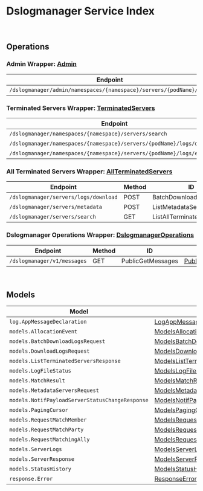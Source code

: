 [//]: # (Code generated. DO NOT EDIT.)

# Dslogmanager Service Index

&nbsp;

## Operations

### Admin Wrapper:  [Admin](../../module-dslogmanager/src/main/java/net/accelbyte/sdk/api/dslogmanager/wrappers/Admin.java)
| Endpoint | Method | ID | Class | Example |
|---|---|---|---|---|
| `/dslogmanager/admin/namespaces/{namespace}/servers/{podName}/logs` | GET | GetServerLogs | [GetServerLogs](../../module-dslogmanager/src/main/java/net/accelbyte/sdk/api/dslogmanager/operations/admin/GetServerLogs.java) | [GetServerLogs](../../samples/cli/src/main/java/net/accelbyte/sdk/cli/api/dslogmanager/admin/GetServerLogs.java) |

### Terminated Servers Wrapper:  [TerminatedServers](../../module-dslogmanager/src/main/java/net/accelbyte/sdk/api/dslogmanager/wrappers/TerminatedServers.java)
| Endpoint | Method | ID | Class | Example |
|---|---|---|---|---|
| `/dslogmanager/namespaces/{namespace}/servers/search` | GET | ListTerminatedServers | [ListTerminatedServers](../../module-dslogmanager/src/main/java/net/accelbyte/sdk/api/dslogmanager/operations/terminated_servers/ListTerminatedServers.java) | [ListTerminatedServers](../../samples/cli/src/main/java/net/accelbyte/sdk/cli/api/dslogmanager/terminated_servers/ListTerminatedServers.java) |
| `/dslogmanager/namespaces/{namespace}/servers/{podName}/logs/download` | GET | DownloadServerLogs | [DownloadServerLogs](../../module-dslogmanager/src/main/java/net/accelbyte/sdk/api/dslogmanager/operations/terminated_servers/DownloadServerLogs.java) | [DownloadServerLogs](../../samples/cli/src/main/java/net/accelbyte/sdk/cli/api/dslogmanager/terminated_servers/DownloadServerLogs.java) |
| `/dslogmanager/namespaces/{namespace}/servers/{podName}/logs/exists` | GET | CheckServerLogs | [CheckServerLogs](../../module-dslogmanager/src/main/java/net/accelbyte/sdk/api/dslogmanager/operations/terminated_servers/CheckServerLogs.java) | [CheckServerLogs](../../samples/cli/src/main/java/net/accelbyte/sdk/cli/api/dslogmanager/terminated_servers/CheckServerLogs.java) |

### All Terminated Servers Wrapper:  [AllTerminatedServers](../../module-dslogmanager/src/main/java/net/accelbyte/sdk/api/dslogmanager/wrappers/AllTerminatedServers.java)
| Endpoint | Method | ID | Class | Example |
|---|---|---|---|---|
| `/dslogmanager/servers/logs/download` | POST | BatchDownloadServerLogs | [BatchDownloadServerLogs](../../module-dslogmanager/src/main/java/net/accelbyte/sdk/api/dslogmanager/operations/all_terminated_servers/BatchDownloadServerLogs.java) | [BatchDownloadServerLogs](../../samples/cli/src/main/java/net/accelbyte/sdk/cli/api/dslogmanager/all_terminated_servers/BatchDownloadServerLogs.java) |
| `/dslogmanager/servers/metadata` | POST | ListMetadataServers | [ListMetadataServers](../../module-dslogmanager/src/main/java/net/accelbyte/sdk/api/dslogmanager/operations/all_terminated_servers/ListMetadataServers.java) | [ListMetadataServers](../../samples/cli/src/main/java/net/accelbyte/sdk/cli/api/dslogmanager/all_terminated_servers/ListMetadataServers.java) |
| `/dslogmanager/servers/search` | GET | ListAllTerminatedServers | [ListAllTerminatedServers](../../module-dslogmanager/src/main/java/net/accelbyte/sdk/api/dslogmanager/operations/all_terminated_servers/ListAllTerminatedServers.java) | [ListAllTerminatedServers](../../samples/cli/src/main/java/net/accelbyte/sdk/cli/api/dslogmanager/all_terminated_servers/ListAllTerminatedServers.java) |

### Dslogmanager Operations Wrapper:  [DslogmanagerOperations](../../module-dslogmanager/src/main/java/net/accelbyte/sdk/api/dslogmanager/wrappers/DslogmanagerOperations.java)
| Endpoint | Method | ID | Class | Example |
|---|---|---|---|---|
| `/dslogmanager/v1/messages` | GET | PublicGetMessages | [PublicGetMessages](../../module-dslogmanager/src/main/java/net/accelbyte/sdk/api/dslogmanager/operations/dslogmanager_operations/PublicGetMessages.java) | [PublicGetMessages](../../samples/cli/src/main/java/net/accelbyte/sdk/cli/api/dslogmanager/dslogmanager_operations/PublicGetMessages.java) |


&nbsp;

## Models

| Model | Class |
|---|---|
| `log.AppMessageDeclaration` | [LogAppMessageDeclaration](../../module-dslogmanager/src/main/java/net/accelbyte/sdk/api/dslogmanager/models/LogAppMessageDeclaration.java) |
| `models.AllocationEvent` | [ModelsAllocationEvent](../../module-dslogmanager/src/main/java/net/accelbyte/sdk/api/dslogmanager/models/ModelsAllocationEvent.java) |
| `models.BatchDownloadLogsRequest` | [ModelsBatchDownloadLogsRequest](../../module-dslogmanager/src/main/java/net/accelbyte/sdk/api/dslogmanager/models/ModelsBatchDownloadLogsRequest.java) |
| `models.DownloadLogsRequest` | [ModelsDownloadLogsRequest](../../module-dslogmanager/src/main/java/net/accelbyte/sdk/api/dslogmanager/models/ModelsDownloadLogsRequest.java) |
| `models.ListTerminatedServersResponse` | [ModelsListTerminatedServersResponse](../../module-dslogmanager/src/main/java/net/accelbyte/sdk/api/dslogmanager/models/ModelsListTerminatedServersResponse.java) |
| `models.LogFileStatus` | [ModelsLogFileStatus](../../module-dslogmanager/src/main/java/net/accelbyte/sdk/api/dslogmanager/models/ModelsLogFileStatus.java) |
| `models.MatchResult` | [ModelsMatchResult](../../module-dslogmanager/src/main/java/net/accelbyte/sdk/api/dslogmanager/models/ModelsMatchResult.java) |
| `models.MetadataServersRequest` | [ModelsMetadataServersRequest](../../module-dslogmanager/src/main/java/net/accelbyte/sdk/api/dslogmanager/models/ModelsMetadataServersRequest.java) |
| `models.NotifPayloadServerStatusChangeResponse` | [ModelsNotifPayloadServerStatusChangeResponse](../../module-dslogmanager/src/main/java/net/accelbyte/sdk/api/dslogmanager/models/ModelsNotifPayloadServerStatusChangeResponse.java) |
| `models.PagingCursor` | [ModelsPagingCursor](../../module-dslogmanager/src/main/java/net/accelbyte/sdk/api/dslogmanager/models/ModelsPagingCursor.java) |
| `models.RequestMatchMember` | [ModelsRequestMatchMember](../../module-dslogmanager/src/main/java/net/accelbyte/sdk/api/dslogmanager/models/ModelsRequestMatchMember.java) |
| `models.RequestMatchParty` | [ModelsRequestMatchParty](../../module-dslogmanager/src/main/java/net/accelbyte/sdk/api/dslogmanager/models/ModelsRequestMatchParty.java) |
| `models.RequestMatchingAlly` | [ModelsRequestMatchingAlly](../../module-dslogmanager/src/main/java/net/accelbyte/sdk/api/dslogmanager/models/ModelsRequestMatchingAlly.java) |
| `models.ServerLogs` | [ModelsServerLogs](../../module-dslogmanager/src/main/java/net/accelbyte/sdk/api/dslogmanager/models/ModelsServerLogs.java) |
| `models.ServerResponse` | [ModelsServerResponse](../../module-dslogmanager/src/main/java/net/accelbyte/sdk/api/dslogmanager/models/ModelsServerResponse.java) |
| `models.StatusHistory` | [ModelsStatusHistory](../../module-dslogmanager/src/main/java/net/accelbyte/sdk/api/dslogmanager/models/ModelsStatusHistory.java) |
| `response.Error` | [ResponseError](../../module-dslogmanager/src/main/java/net/accelbyte/sdk/api/dslogmanager/models/ResponseError.java) |
